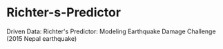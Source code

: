 # Richter-s-Predictor
Driven Data:  Richter's Predictor: Modeling Earthquake Damage Challenge (2015 Nepal earthquake)
